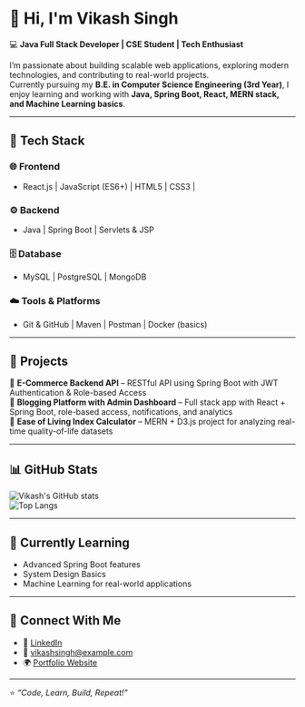 # 👋 Hi, I'm Vikash Singh  

💻 **Java Full Stack Developer | CSE Student | Tech Enthusiast**  

I’m passionate about building scalable web applications, exploring modern technologies, and contributing to real-world projects.  
Currently pursuing my **B.E. in Computer Science Engineering (3rd Year)**, I enjoy learning and working with **Java, Spring Boot, React, MERN stack, and Machine Learning basics**.  

---

## 🚀 Tech Stack  

### 🌐 Frontend  
- React.js | JavaScript (ES6+) | HTML5 | CSS3 |  

### ⚙️ Backend  
- Java | Spring Boot | Servlets & JSP 

### 🗄️ Database  
- MySQL | PostgreSQL | MongoDB  

### ☁️ Tools & Platforms  
- Git & GitHub | Maven | Postman | Docker (basics)  

---

## 📌 Projects  

🔹 **E-Commerce Backend API** – RESTful API using Spring Boot with JWT Authentication & Role-based Access  
🔹 **Blogging Platform with Admin Dashboard** – Full stack app with React + Spring Boot, role-based access, notifications, and analytics  
🔹 **Ease of Living Index Calculator** – MERN + D3.js project for analyzing real-time quality-of-life datasets  

---

## 📊 GitHub Stats  

![Vikash's GitHub stats](https://github-readme-stats.vercel.app/api?username=vikashsingh&show_icons=true&theme=tokyonight)  
![Top Langs](https://github-readme-stats.vercel.app/api/top-langs/?username=vikashsingh&layout=compact&theme=tokyonight)  

---

## 🌱 Currently Learning  
- Advanced Spring Boot features  
- System Design Basics  
- Machine Learning for real-world applications 

---

## 🤝 Connect With Me  
- 💼 [LinkedIn](https://www.linkedin.com/)  
- 📧 vikashsingh@example.com  
- 🌍 [Portfolio Website](https://your-portfolio-link.com)  

---

⭐️ *“Code, Learn, Build, Repeat!”*  
